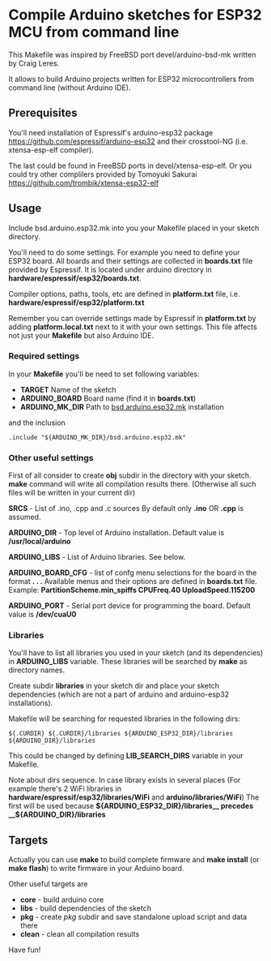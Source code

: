 # Compile Arduino sketches for ESP32 MCU from command line

This Makefile was inspired by FreeBSD port devel/arduino-bsd-mk
written by Craig Leres.

It allows to build Arduino projects written for ESP32 microcontrollers
from command line (without Arduino IDE).

## Prerequisites

You'll need installation of Espressif's arduino-esp32 package
https://github.com/espressif/arduino-esp32
and their crosstool-NG (i.e. xtensa-esp-elf compiler).

The last could be found in FreeBSD ports in devel/xtensa-esp-elf.
Or you could try other complilers provided by Tomoyuki Sakurai
https://github.com/trombik/xtensa-esp32-elf

## Usage

Include bsd.arduino.esp32.mk into you your Makefile placed in
your sketch directory.

You'll need to do some settings. For example you need to define
your ESP32 board. All boards and their settings are collected
in **boards.txt** file provided by Espressif. It is located under
arduino directory in __hardware/espressif/esp32/boards.txt__.

Compiler options, paths, tools, etc are defined in **platform.txt** file, i.e.
__hardware/espressif/esp32/platform.txt__

Remember you can override settings made by Espressif in **platform.txt**
by adding **platform.local.txt** next to it with your own settings.
This file affects not just your **Makefile** but also Arduino IDE.


### Required settings

In your **Makefile** you'll be need to set following variables:

- **TARGET**		Name of the sketch
- **ARDUINO_BOARD**	Board name (find it in **boards.txt**)
- **ARDUINO_MK_DIR**	Path to [bsd.arduino.esp32.mk](bsd.arduino.esp32.mk) installation

and the inclusion
```
.include "${ARDUINO_MK_DIR}/bsd.arduino.esp32.mk"
```

### Other useful settings

First of all consider to create **obj** subdir in the directory with
your sketch. __make__ command will write all compilation results there.
(Otherwise all such files will be written in your current dir)

**SRCS** - List of .ino, .cpp and .c sources
By default only __<your sketch>.ino__ OR __<your sketch>.cpp__ is assumed.

**ARDUINO_DIR** - Top level of Arduino installation.
Default value is __/usr/local/arduino__

**ARDUINO_LIBS** - List of Arduino libraries. See below.

**ARDUINO_BOARD_CFG** - list of confg menu selections for the board
in the format __<menuA>.<valueA> <menuB>.<valueB> <menuC>.<valueC>__
Available menus and their options are defined in **boards.txt** file.
Example: __PartitionScheme.min_spiffs CPUFreq.40 UploadSpeed.115200__

**ARDUINO_PORT** - Serial port device for programming the board.
Default value is __/dev/cuaU0__


### Libraries

You'll have to list all libraries you used in your sketch (and its
dependencies) in **ARDUINO_LIBS** variable. These libraries will be searched
by __make__ as directory names.

Create subdir **libraries** in your sketch dir and place your sketch
dependencies (which are not a part of arduino and arduino-esp32 installations).

Makefile will be searching for requested libraries in the following dirs:
```
${.CURDIR} ${.CURDIR}/libraries ${ARDUINO_ESP32_DIR}/libraries ${ARDUINO_DIR}/libraries
```

This could be changed by defining **LIB_SEARCH_DIRS** variable in your Makefile.

Note about dirs sequence. In case library exists in several places
(For example there's 2 WiFi libraries in
__hardware/espressif/esp32/libraries/WiFi__ and __arduino/libraries/WiFi__)
The first will be used because __${ARDUINO_ESP32_DIR}/libraries__
precedes __${ARDUINO_DIR}/libraries__


## Targets

Actually you can use **make** to build complete firmware and
**make install** (or **make flash**) to write firmware in your
Arduino board.

Other useful targets are
- **core** - build arduino core
- **libs** - build dependencies of the sketch
- **pkg** - create _pkg_ subdir and save standalone upload script and data there
- **clean** - clean all compilation results

Have fun!
